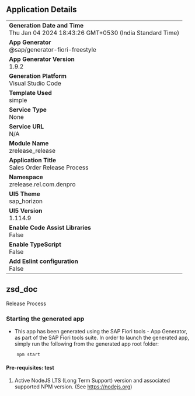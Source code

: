 ## Application Details
|               |
| ------------- |
|**Generation Date and Time**<br>Thu Jan 04 2024 18:43:26 GMT+0530 (India Standard Time)|
|**App Generator**<br>@sap/generator-fiori-freestyle|
|**App Generator Version**<br>1.9.2|
|**Generation Platform**<br>Visual Studio Code|
|**Template Used**<br>simple|
|**Service Type**<br>None|
|**Service URL**<br>N/A
|**Module Name**<br>zrelease_release|
|**Application Title**<br>Sales Order Release Process|
|**Namespace**<br>zrelease.rel.com.denpro|
|**UI5 Theme**<br>sap_horizon|
|**UI5 Version**<br>1.114.9|
|**Enable Code Assist Libraries**<br>False|
|**Enable TypeScript**<br>False|
|**Add Eslint configuration**<br>False|

## zsd_doc

Release Process

### Starting the generated app

-   This app has been generated using the SAP Fiori tools - App Generator, as part of the SAP Fiori tools suite.  In order to launch the generated app, simply run the following from the generated app root folder:

```
    npm start
```

#### Pre-requisites: test

1. Active NodeJS LTS (Long Term Support) version and associated supported NPM version.  (See https://nodejs.org)


